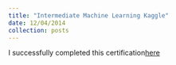 ```yaml
---
title: "Intermediate Machine Learning Kaggle"
date: 12/04/2014
collection: posts
---
```


I successfully completed this certification[here](https://www.kaggle.com/learn/certification/fatimazahraeelallali/intermediate-machine-learning)
